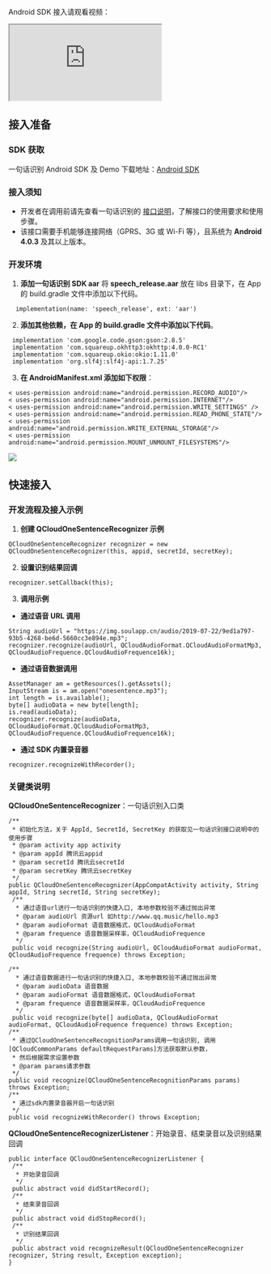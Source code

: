Android SDK 接入请观看视频：
<div class="doc-video-mod"><iframe src="https://cloud.tencent.com/edu/learning/quick-play/1692-20718?source=gw.doc.media&withPoster=1&notip=1"></iframe></div>

## 接入准备
### SDK 获取
一句话识别 Android SDK 及 Demo 下载地址：[Android SDK](https://sdk-1300466766.cos.ap-shanghai.myqcloud.com/sentence/QCloudOneSentenceSDK_Android.zip)

### 接入须知
- 开发者在调用前请先查看一句话识别的 [接口说明](https://cloud.tencent.com/document/product/1093/37308)，了解接口的使用要求和使用步骤。  
- 该接口需要手机能够连接网络（GPRS、3G 或 Wi-Fi 等），且系统为 **Android 4.0.3** 及其以上版本。

### 开发环境
1. **添加一句话识别 SDK aar**
将 **speech_release.aar** 放在 libs 目录下，在 App 的 build.gradle 文件中添加以下代码。
```
  implementation(name: 'speech_release', ext: 'aar')
```
2. **添加其他依赖，在 App 的 build.gradle 文件中添加以下代码**。
```
 implementation 'com.google.code.gson:gson:2.8.5'
 implementation 'com.squareup.okhttp3:okhttp:4.0.0-RC1'
 implementation 'com.squareup.okio:okio:1.11.0'
 implementation 'org.slf4j:slf4j-api:1.7.25'
```
3. **在 AndroidManifest.xml 添加如下权限**：
```
< uses-permission android:name="android.permission.RECORD_AUDIO"/>
< uses-permission android:name="android.permission.INTERNET"/>
< uses-permission android:name="android.permission.WRITE_SETTINGS" />
< uses-permission android:name="android.permission.READ_PHONE_STATE"/>
< uses-permission android:name="android.permission.WRITE_EXTERNAL_STORAGE"/>
< uses-permission android:name="android.permission.MOUNT_UNMOUNT_FILESYSTEMS"/>
```
![](https://main.qcloudimg.com/raw/6747bb63630abc76a7ec846397b59eff.png)

## 快速接入
### 开发流程及接入示例
1. **创建 QCloudOneSentenceRecognizer 示例**
```
QCloudOneSentenceRecognizer recognizer = new QCloudOneSentenceRecognizer(this, appid, secretId, secretKey);
```
2. **设置识别结果回调**
```
recognizer.setCallback(this);
```
3. **调用示例**
 - **通过语音 URL 调用**
```
String audioUrl = "https://img.soulapp.cn/audio/2019-07-22/9ed1a797-93b5-4268-be6d-5660cc3e894e.mp3";
recognizer.recognize(audioUrl, QCloudAudioFormat.QCloudAudioFormatMp3, QCloudAudioFrequence.QCloudAudioFrequence16k);
```
 - **通过语音数据调用**
```
AssetManager am = getResources().getAssets();
InputStream is = am.open("onesentence.mp3");
int length = is.available();
byte[] audioData = new byte[length];
is.read(audioData);
recognizer.recognize(audioData, QCloudAudioFormat.QCloudAudioFormatMp3, QCloudAudioFrequence.QCloudAudioFrequence16k);
```
 - **通过 SDK 内置录音器**
```
recognizer.recognizeWithRecorder();
```

### 关键类说明
**QCloudOneSentenceRecognizer**：一句话识别入口类
```
/**
 * 初始化方法，关于 AppId, SecretId, SecretKey 的获取见一句话识别接口说明中的使用步骤
 * @param activity app activity
 * @param appId 腾讯云appid
 * @param secretId 腾讯云secretId
 * @param secretKey 腾讯云secretKey
 */
public QCloudOneSentenceRecognizer(AppCompatActivity activity, String appId, String secretId, String secretKey);
 /**
  * 通过语音url进行一句话识别的快捷入口, 本地参数校验不通过抛出异常
  * @param audioUrl 资源url 如http://www.qq.music/hello.mp3
  * @param audioFormat 语音数据格式，QCloudAudioFormat
  * @param frequence 语音数据采样率，QCloudAudioFrequence
  */
 public void recognize(String audioUrl, QCloudAudioFormat audioFormat, QCloudAudioFrequence frequence) throws Exception;
 
/**
  * 通过语音数据进行一句话识别的快捷入口, 本地参数校验不通过抛出异常
  * @param audioData 语音数据
  * @param audioFormat 语音数据格式，QCloudAudioFormat
  * @param frequence 语音数据采样率，QCloudAudioFrequence
  */
 public void recognize(byte[] audioData, QCloudAudioFormat audioFormat, QCloudAudioFrequence frequence) throws Exception;
/**
 * 通过QCloudOneSentenceRecognitionParams调用一句话识别, 调用[QCloudCommonParams defaultRequestParams]方法获取默认参数，
 * 然后根据需求设置参数
 * @param params请求参数
 */
public void recognize(QCloudOneSentenceRecognitionParams params) throws Exception;
/**
 * 通过sdk内置录音器开启一句话识别
 */
public void recognizeWithRecorder() throws Exception;
```

**QCloudOneSentenceRecognizerListener**：开始录音、结束录音以及识别结果回调
```
public interface QCloudOneSentenceRecognizerListener {
 /**
  * 开始录音回调
  */
 public abstract void didStartRecord();
 /**
  * 结束录音回调
  */
 public abstract void didStopRecord();
 /**
  * 识别结果回调
  */
 public abstract void recognizeResult(QCloudOneSentenceRecognizer recognizer, String result, Exception exception);
}
```


